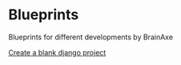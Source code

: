 # Blueprints

Blueprints for different developments by BrainAxe

[Create a blank django project](./create_blank_django_project.m)

